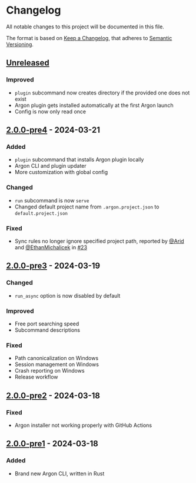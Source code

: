 # Changelog

All notable changes to this project will be documented in this file.

The format is based on [Keep a Changelog](https://keepachangelog.com/en/1.1.0/), that adheres to [Semantic Versioning](https://semver.org/spec/v2.0.0.html).

## [Unreleased]

### Improved

- `plugin` subcommand now creates directory if the provided one does not exist
- Argon plugin gets installed automatically at the first Argon launch
- Config is now only read once

## [2.0.0-pre4] - 2024-03-21

### Added

- `plugin` subcommand that installs Argon plugin locally
- Argon CLI and plugin updater
- More customization with global config

### Changed

- `run` subcommand is now `serve`
- Changed default project name from `.argon.project.json` to `default.project.json`

### Fixed

- Sync rules no longer ignore specified project path, reported by [@Arid](https://github.com/AridAjd) and [@EthanMichalicek](https://github.com/EthanMichalicek) in [#23](https://github.com/argon-rbx/argon/issues/23)

## [2.0.0-pre3] - 2024-03-19

### Changed

- `run_async` option is now disabled by default

### Improved

- Free port searching speed
- Subcommand descriptions

### Fixed

- Path canonicalization on Windows
- Session management on Windows
- Crash reporting on Windows
- Release workflow

## [2.0.0-pre2] - 2024-03-18

### Fixed

- Argon installer not working properly with GitHub Actions

## [2.0.0-pre1] - 2024-03-18

### Added

- Brand new Argon CLI, written in Rust

[Unreleased]: https://github.com/argon-rbx/argon/compare/2.0.0-pre4...HEAD
[2.0.0-pre4]: https://github.com/argon-rbx/argon/compare/2.0.0-pre3...2.0.0-pre4
[2.0.0-pre3]: https://github.com/argon-rbx/argon/compare/2.0.0-pre2...2.0.0-pre3
[2.0.0-pre2]: https://github.com/argon-rbx/argon/compare/2.0.0-pre1...2.0.0-pre2
[2.0.0-pre1]: https://github.com/argon-rbx/argon/compare/3057ca895492519fc29e7ab0bd8bdebc86d3e53c...2.0.0-pre1
